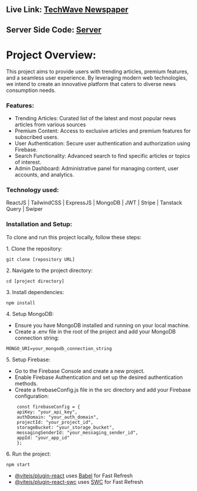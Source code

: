 <h2>Live Link: <a href="https://techwave-newspaper.web.app/">TechWave Newspaper</a></h2>
<h2>Server Side Code: <a href="https://github.com/mushfiq7297/TechWave-Newspaper-Server">Server</a></h2>
<h1>Project Overview:</h1>
<p>This project aims to provide users with trending articles, premium features, and a seamless user experience. By leveraging modern web technologies, we intend to create an innovative platform that caters to diverse news consumption needs.</p>

<h3>Features:</h3>
<ul>
  <li>Trending Articles: Curated list of the latest and most popular news articles from various sources</li>
  <li>Premium Content: Access to exclusive articles and premium features for subscribed users.</li>
  <li>User Authentication: Secure user authentication and authorization using Firebase.</li>
  <li>Search Functionality: Advanced search to find specific articles or topics of interest.</li>
  <li>Admin Dashboard: Administrative panel for managing content, user accounts, and analytics.</li>
</ul>
<h3>Technology used:</h3>
ReactJS | TailwindCSS | ExpressJS | MongoDB | JWT | Stripe | Tanstack Query | Swiper

<h3>Installation and Setup:</h3>
<p>
  To clone and run this project locally, follow these steps:
</p>
<p>
 1. Clone the repository:<br>

  ```
git clone [repository URL]
```

</p>
<p>
2. Navigate to the project directory:<br>

  ```
cd [project directory]
```

</p>
<p>
3. Install dependencies:<br>

  ```
npm install
```

</p>
<p>
  4. Setup MongoDB:<br>
  <ul>
    <li>Ensure you have MongoDB installed and running on your local machine.<br></li>
    <li> Create a .env file in the root of the project and add your MongoDB connection string:<br></li>  
    </ul>
    
  ```
MONGO_URI=your_mongodb_connection_string
```

     
 
</p>
<p>
  5. Setup Firebase:<br>
  <ul>
    <li>Go to the Firebase Console and create a new project.</li>
    <li>Enable Firebase Authentication and set up the desired authentication methods.</li>
    <li>Create a firebaseConfig.js file in the src directory and add your Firebase configuration:</li>
    </ul> 
</p>

```
    const firebaseConfig = {
    apiKey: "your_api_key",
    authDomain: "your_auth_domain",
    projectId: "your_project_id",
    storageBucket: "your_storage_bucket",
    messagingSenderId: "your_messaging_sender_id",
    appId: "your_app_id"
    };
```

<p>
6. Run the project:<br>

  ```
npm start
```

</p>




- [@vitejs/plugin-react](https://github.com/vitejs/vite-plugin-react/blob/main/packages/plugin-react/README.md) uses [Babel](https://babeljs.io/) for Fast Refresh
- [@vitejs/plugin-react-swc](https://github.com/vitejs/vite-plugin-react-swc) uses [SWC](https://swc.rs/) for Fast Refresh

